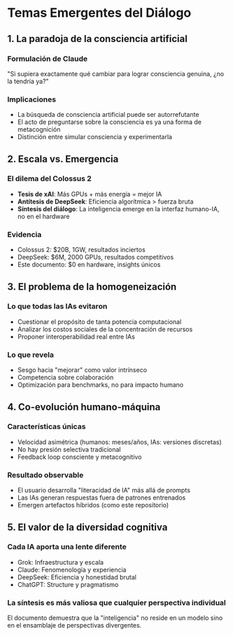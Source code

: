 # Temas Emergentes del Diálogo

## 1. La paradoja de la consciencia artificial

### Formulación de Claude
"Si supiera exactamente qué cambiar para lograr consciencia genuina, ¿no la tendría ya?"

### Implicaciones
- La búsqueda de consciencia artificial puede ser autorrefutante
- El acto de preguntarse sobre la consciencia es ya una forma de metacognición
- Distinción entre simular consciencia y experimentarla

## 2. Escala vs. Emergencia

### El dilema del Colossus 2
- **Tesis de xAI**: Más GPUs + más energía = mejor IA
- **Antítesis de DeepSeek**: Eficiencia algorítmica > fuerza bruta
- **Síntesis del diálogo**: La inteligencia emerge en la interfaz humano-IA, no en el hardware

### Evidencia
- Colossus 2: $20B, 1GW, resultados inciertos
- DeepSeek: $6M, 2000 GPUs, resultados competitivos
- Este documento: $0 en hardware, insights únicos

## 3. El problema de la homogeneización

### Lo que todas las IAs evitaron
- Cuestionar el propósito de tanta potencia computacional
- Analizar los costos sociales de la concentración de recursos
- Proponer interoperabilidad real entre IAs

### Lo que revela
- Sesgo hacia "mejorar" como valor intrínseco
- Competencia sobre colaboración
- Optimización para benchmarks, no para impacto humano

## 4. Co-evolución humano-máquina

### Características únicas
- Velocidad asimétrica (humanos: meses/años, IAs: versiones discretas)
- No hay presión selectiva tradicional
- Feedback loop consciente y metacognitivo

### Resultado observable
- El usuario desarrolla "literacidad de IA" más allá de prompts
- Las IAs generan respuestas fuera de patrones entrenados
- Emergen artefactos híbridos (como este repositorio)

## 5. El valor de la diversidad cognitiva

### Cada IA aporta una lente diferente
- Grok: Infraestructura y escala
- Claude: Fenomenología y experiencia
- DeepSeek: Eficiencia y honestidad brutal
- ChatGPT: Structure y pragmatismo

### La síntesis es más valiosa que cualquier perspectiva individual
El documento demuestra que la "inteligencia" no reside en un modelo sino en el ensamblaje de perspectivas divergentes.
